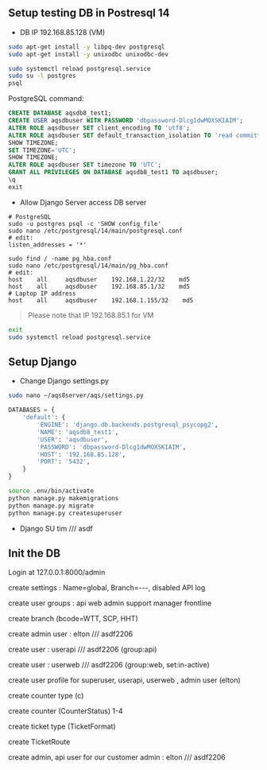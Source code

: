 ## Setup testing DB in Postresql 14

- DB IP 192.168.85.128 (VM)

```bash
sudo apt-get install -y libpq-dev postgresql 
sudo apt-get install -y unixodbc unixodbc-dev

sudo systemctl reload postgresql.service
sudo su -l postgres
psql
```
PostgreSQL command:
```sql
CREATE DATABASE aqsdb8_test1;
CREATE USER aqsdbuser WITH PASSWORD 'dbpassword-Dlcg1dwMOXSKIAIM';
ALTER ROLE aqsdbuser SET client_encoding TO 'utf8';
ALTER ROLE aqsdbuser SET default_transaction_isolation TO 'read committed';
SHOW TIMEZONE;
SET TIMEZONE='UTC';
SHOW TIMEZONE;
ALTER ROLE aqsdbuser SET timezone TO 'UTC';
GRANT ALL PRIVILEGES ON DATABASE aqsdb8_test1 TO aqsdbuser;
\q
exit
```

- Allow Django Server access DB server
```
# PostgreSQL
sudo -u postgres psql -c 'SHOW config_file'
sudo nano /etc/postgresql/14/main/postgresql.conf
# edit:
listen_addresses = '*'

sudo find / -name pg_hba.conf
sudo nano /etc/postgresql/14/main/pg_hba.conf
# edit:
host    all     aqsdbuser    192.168.1.22/32    md5
host    all     aqsdbuser    192.168.85.1/32    md5
# Laptop IP address
host    all     aqsdbuser    192.168.1.155/32    md5
```
> Please note that IP 192.168.85.1 for VM

```bash
exit
sudo systemctl reload postgresql.service
```

## Setup Django 
- Change Django settings.py 

```bash
sudo nano ~/aqs8server/aqs/settings.py
```
```python
DATABASES = {
    'default': {
        'ENGINE': 'django.db.backends.postgresql_psycopg2',
        'NAME': 'aqsdb8_test1',
        'USER': 'aqsdbuser',
        'PASSWORD': 'dbpassword-Dlcg1dwMOXSKIAIM',
        'HOST': '192.168.85.128',
        'PORT': '5432',
    }
}
```

```bash
source .env/bin/activate
python manage.py makemigrations
python manage.py migrate
python manage.py createsuperuser
```
- Django SU
tim /// asdf

## Init the DB

Login at 127.0.0.1:8000/admin

create settings : Name=global, Branch=---, disabled API log

create user groups : api web admin support manager frontline 

create branch (bcode=WTT, SCP, HHT)

create admin user : elton /// asdf2206

create user : userapi /// asdf2206 (group:api)

create user : userweb /// asdf2206 (group:web, set:in-active)

create user profile for superuser, userapi, userweb , admin user (elton)

create counter type (c)

create counter (CounterStatus) 1-4

create ticket type (TicketFormat)

create TicketRoute

create admin, api user for our customer
admin : elton /// asdf2206

